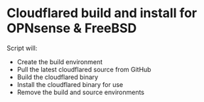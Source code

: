# Cloudflared build and install for OPNsense & FreeBSD

Script will:<br>
- Create the build environment<br>
- Pull the latest cloudflared source from GitHub<br>
- Build the cloudflared binary<br>
- Install the cloudflared binary for use<br>
- Remove the build and source environments<br>

